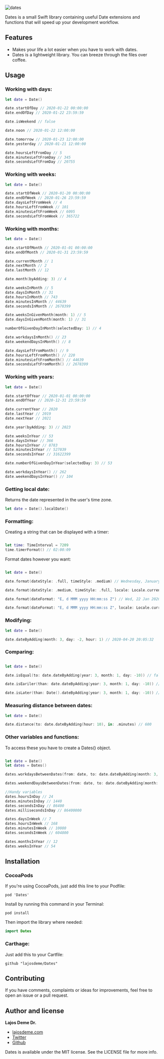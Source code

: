 ![dates](https://user-images.githubusercontent.com/44027725/72938335-17e68600-3d6b-11ea-824d-be2585507424.png)

Dates is a small Swift library containing useful Date extensions and functions that will speed up your development workflow.

<h2> Features </h2>
<ul>
  <li> Makes your life a lot easier when you have to work with dates. </li>
  <li> Dates is a lightweight library. You can breeze through the files over coffee. </li>
</ul>
    
<h2> Usage </h2>

<h3>Working with days:</h3>

```swift
let date = Date()

date.startOfDay // 2020-01-22 00:00:00
date.endOfDay // 2020-01-22 23:59:59

date.isWeekend // false

date.noon // 2020-01-22 12:00:00

date.tomorrow // 2020-01-23 12:00:00
date.yesterday // 2020-01-21 12:00:00

date.hoursLeftFromDay // 5
date.minutesLeftFromDay // 345
date.secondsLeftFromDay // 20755
```

<h3>Working with weeks:</h3>

```swift
let date = Date()

date.startOfWeek // 2020-01-20 00:00:00
date.endOfWeek // 2020-01-26 23:59:59
date.daysLeftFromWeek // 4
date.hoursLeftFromWeek // 101
date.minutesLeftFromWeek // 6095
date.secondsLeftFromWeek // 365722
```

<h3>Working with months:</h3>

```swift
let date = Date()

date.startOfMonth // 2020-01-01 00:00:00
date.endOfMonth // 2020-01-31 23:59:59

date.currentMonth // 1
date.nextMonth // 2
date.lastMonth // 12

date.month(byAdding: 3) // 4

date.weeksInMonth // 5
date.daysInMonth // 31
date.hoursInMonth // 743
date.minutesInMonth // 44639
date.secondsInMonth // 2678399

date.weeksInGivenMonth(month: 1) // 5
date.daysInGivenMonth(month: 1) // 31

numberOfGivenDayInMonth(selectedDay: 1) // 4

date.workdaysInMonth() // 23
date.weekendDaysInMonth() // 8

date.daysLeftFromMonth() // 9
date.hoursLeftFromMonth() // 220
date.minutesLeftFromMonth() // 44639
date.secondsLeftFromMonth() // 2678399

```

<h3>Working with years:</h3>

```swift
let date = Date()

date.startOfYear // 2020-01-01 00:00:00
date.endOfYear // 2020-12-31 23:59:59

date.currentYear // 2020
date.lastYear // 2019
date.nextYear // 2021

date.year(byAdding: 3) // 2023

date.weeksInYear // 53
date.daysInYear // 366
date.hoursInYear // 8783
date.minutesInYear // 527039
date.secondsInYear // 31622399

date.numberOfGivenDayInYear(selectedDay: 3) // 53

date.workdaysInYear() // 262
date.weekendDaysInYear() // 104

```

<h3>Getting local date:</h3>

Returns the date represented in the user's time zone.
```swift
let date = Date().localDate()
```

<h3>Formatting:</h3>

Creating a string that can be displayed with a timer:
```swift

let time: TimeInterval = 7209
time.timerFormat() // 02:00:09

```

Format dates however you want:

```swift

let date = Date()

date.format(dateStyle: .full, timeStyle: .medium) // Wednesday, January 22, 2020 at 8:05:32 PM

date.format(dateStyle: .medium, timeStyle: .full, locale: Locale.current, timeZone: TimeZone.current) // Jan 22, 2020 at 8:05:32 PM Central European Standard Time

date.format(dateFormat: "E, d MMM yyyy HH:mm:ss Z") // Wed, 22 Jan 2020 20:05:32 +0100

date.format(dateFormat: "E, d MMM yyyy HH:mm:ss Z", locale: Locale.current, timeZone: TimeZone.current) // Wed, 22 Jan 2020 20:05:32 +0100

```

<h3>Modifying:</h3>

```swift
let date = Date()

date.dateByAdding(month: 3, day: -2, hour: 1) // 2020-04-20 20:05:32

```

<h3>Comparing:</h3>

```swift

let date = Date()

date.isEqual(to: date.dateByAdding(year: 3, month: 1, day: -10)) // false

date.isEariler(than: date.dateByAdding(year: 3, month: 1, day: -10)) // true

date.isLater(than: Date().dateByAdding(year: 3, month: 1, day: -10)) // false

```

<h3>Measuring distance between dates:</h3>

```swift
let date = Date()

date.distance(to: date.dateByAdding(hour: 10), in: .minutes) // 600

```

<h3>Other variables and functions:</h3>

To access these you have to create a Dates() object.

```swift

let date = Date()
let dates = Dates()

dates.workdaysBetweenDates(from: date, to: date.dateByAdding(month: 3, day: -2, hour: 1)) // 64

dates.weekendDaysBetweenDates(from: date, to: date.dateByAdding(month: 3, day: -2, hour: 1)) // 26

//Handy variables
dates.hoursInDay // 24
dates.minutesInDay // 1440
dates.secondsInDay // 86400
dates.millisecondsInDay // 86400000

dates.daysInWeek // 7
dates.hoursInWeek // 168
dates.minutesInWeek // 10080
dates.secondsInWeek // 604800

dates.monthsInYear // 12
dates.weeksInYear // 54

```

<h2>Installation</h2>

<h3>CocoaPods</h3>

If you're using CocoaPods, just add this line to your Podfile:

``` podfile
pod 'Dates'
```

Install by running this command in your Terminal:

```
pod install
```

Then import the library where needed:

``` swift
import Dates
```

<h3>Carthage:</h3>

Just add this to your Cartfile:

```
github "lajosdeme/Dates"
```

<h2>Contributing</h2>

If you have comments, complaints or ideas for improvements, feel free to open an issue or a pull request.

<h2>Author and license</h2>

**Lajos Deme Dr.**


 - [lajosdeme.com](https://www.lajosdeme.com)
 - [Twitter](https://twitter.com/@deme_lajos)
 - [Github](https://github.com/lajosdeme)
 
Dates is available under the MIT license. See the LICENSE file for more info.
 
